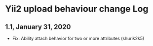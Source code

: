 Yii2 upload behaviour change Log
===================================

1.1, January 31, 2020
---------------------
- Fix: Ability attach behavior for two or more attributes (shurik2k5) 
